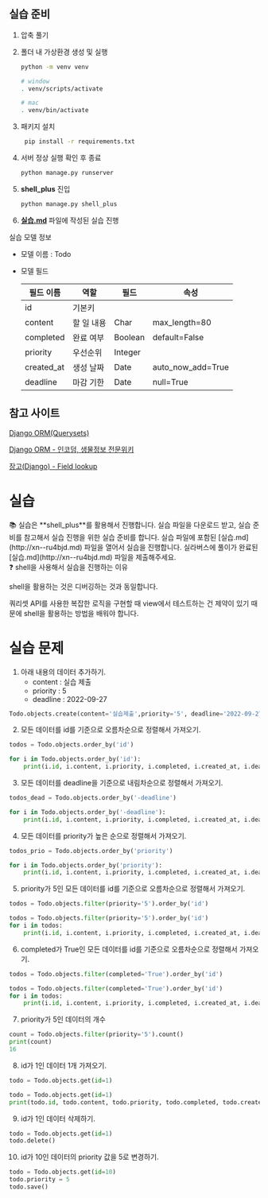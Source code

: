 ## 실습 준비

1. 압축 풀기

2. 폴더 내 가상환경 생성 및 실행

   ```bash
   python -m venv venv
   
   # window
   . venv/scripts/activate
   
   # mac
   . venv/bin/activate
   ```

3. 패키지 설치

   ```bash
    pip install -r requirements.txt
   ```

4. 서버 정상 실행 확인 후 종료

   ```bash
   python manage.py runserver
   ```

5. **shell_plus** 진입

   ```bash
   python manage.py shell_plus
   ```

6. **[실습.md](http://xn--ru4bjd.md)** 파일에 작성된 실습 진행

실습 모델 정보

- 모델 이름 : Todo

- 모델 필드

  | 필드 이름  | 역할       | 필드    | 속성              |
  | ---------- | ---------- | ------- | ----------------- |
  | id         | 기본키     |         |                   |
  | content    | 할 일 내용 | Char    | max_length=80     |
  | completed  | 완료 여부  | Boolean | default=False     |
  | priority   | 우선순위   | Integer |                   |
  | created_at | 생성 날짜  | Date    | auto_now_add=True |
  | deadline   | 마감 기한  | Date    | null=True         |

## 참고 사이트

[Django ORM(Querysets)](https://tutorial.djangogirls.org/ko/django_orm/)

[Django ORM - 인코덤, 생물정보 전문위키](http://www.incodom.kr/Django_ORM)

[장고(Django) - Field lookup](https://tibetsandfox.tistory.com/7)

# 실습

<aside> 📚 실습은 **shell_plus**를 활용해서 진행합니다. 실습 파일을 다운로드 받고, 실습 준비를 참고해서 실습 진행을 위한 실습 준비를 합니다. 실습 파일에 포함된  [실습.md](http://xn--ru4bjd.md) 파일을 열어서 실습을 진행합니다. 실라버스에 풀이가 완료된 [실습.md](http://xn--ru4bjd.md) 파일을 제출해주세요.

</aside>

<aside> ❓ shell을 사용해서 실습을 진행하는 이유

shell을 활용하는 것은 디버깅하는 것과 동일합니다.

쿼리셋 API를 사용한 복잡한 로직을 구현할 때 view에서 테스트하는 건 제약이 있기 때문에 shell을 활용하는 방법을 배워야 합니다.

</aside>

# 실습 문제

1. 아래 내용의 데이터 추가하기.
   - content : 실습 제출
   - priority : 5
   - deadline : 2022-09-27

```py
Todo.objects.create(content='실습제출',priority='5', deadline='2022-09-27')
```

2. 모든 데이터를 id를 기준으로 오름차순으로 정렬해서 가져오기.

```py
todos = Todo.objects.order_by('id')

for i in Todo.objects.order_by('id'):
    print(i.id, i.content, i.priority, i.completed, i.created_at, i.deadline)
```

3. 모든 데이터를 deadline을 기준으로 내림차순으로 정렬해서 가져오기.

```py
todos_dead = Todo.objects.order_by('-deadline')

for i in Todo.objects.order_by('-deadline'):
    print(i.id, i.content, i.priority, i.completed, i.created_at, i.deadline)
```

4. 모든 데이터를 priority가 높은 순으로 정렬해서 가져오기.

```py
todos_prio = Todo.objects.order_by('priority')

for i in Todo.objects.order_by('priority'):
    print(i.id, i.content, i.priority, i.completed, i.created_at, i.deadline)
```

5. priority가 5인 모든 데이터를 id를 기준으로 오름차순으로 정렬해서 가져오기.

```py
todos = Todo.objects.filter(priority='5').order_by('id')

todos = Todo.objects.filter(priority='5').order_by('id')
for i in todos:
    print(i.id, i.content, i.priority, i.completed, i.created_at, i.deadline)
```

6. completed가 True인 모든 데이터를 id를 기준으로 오름차순으로 정렬해서 가져오기.

```py
todos = Todo.objects.filter(completed='True').order_by('id')

todos = Todo.objects.filter(completed='True').order_by('id')
for i in todos:
    print(i.id, i.content, i.priority, i.completed, i.created_at, i.deadline)
```

7. priority가 5인 데이터의 개수

```py
count = Todo.objects.filter(priority='5').count()
print(count)
16
```

8. id가 1인 데이터 1개 가져오기.

```py
todo = Todo.objects.get(id=1)

todo = Todo.objects.get(id=1)
print(todo.id, todo.content, todo.priority, todo.completed, todo.created_at, todo.deadline)
```

9. id가 1인 데이터 삭제하기.

```py
todo = Todo.objects.get(id=1)
todo.delete()
```

10. id가 10인 데이터의 priority 값을 5로 변경하기.

```py
todo = Todo.objects.get(id=10)
todo.priority = 5
todo.save()
```


